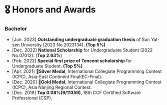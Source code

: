 # 🎖 Honors and Awards
### Bachelor

- [Jun. 2023] **Outstanding undergraduate graduation thesis** of Sun Yat-sen University (2023 No.2023134). **(Top 5%)**
- [Dec. 2022] **National Scholarship** for Undergraduate Student (2022 No.07012). (**Top 2.63%**)
- [Feb. 2022] **Special first prize of Tencent scholarship** for Undergraduate Student. **(Top 5%)**
- [Apr. 2021] 🥈**Silver Medal**, International Collegiate Programming Contest (ICPC), Asia-East Continent Final(EC-Final).
- [Dec. 2020] 🥇**Gold Medal**, International Collegiate Programming Contest (ICPC), Asia Nanjing Regional Contest.
- [Dec. 2019] **Top 0.08%(9/11359)**, 18th CCF Certified Software Professional (CSP).

